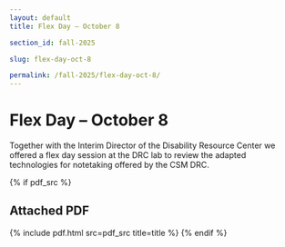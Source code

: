 ```yaml
---
layout: default
title: Flex Day – October 8

section_id: fall-2025

slug: flex-day-oct-8

permalink: /fall-2025/flex-day-oct-8/
---
```


# Flex Day – October 8

Together with the Interim Director of the Disability Resource Center we offered a flex day session at the DRC lab to review the adapted technologies for notetaking offered by the CSM DRC.



{% if pdf_src %}
## Attached PDF
{% include pdf.html src=pdf_src title=title %}
{% endif %}

